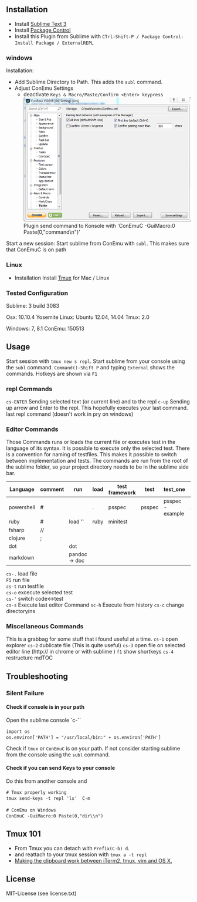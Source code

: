 ## Installation 
* Install [Sublime Text 3](http://www.sublimetext.com/3)
* Install [Package Control](https://packagecontrol.io/installation)
* Install this Plugin from Sublime with `CTrl-Shift-P / Package Control: Install Package / ExternalREPL`

### windows
Installation:
* Add Sublime Directory to Path. This adds the `subl` command.
* Adjust ConEmu Settings
	* deactivate `Keys & Macro/Paste/Confirm <Enter> keypress`
![ConEmu Settings](images/ConEmuSettings.png)
Plugin send command to Konsole with  'ConEmuC -GuiMacro:0 Paste(0,"command\\n")'

Start a new session:
Start sublime from ConEmu with `subl`. This makes sure that ConEmuC is on path 

### Linux
* Installation 
Install [Tmux](https://tmux.github.io/) for Mac / Linux 

### Tested Configuration
Sublime: 3 build 3083

Osx: 10.10.4 Yosemite
Linux: Ubuntu 12.04, 14.04
Tmux: 2.0

Windows: 7, 8.1
ConEmu: 150513

## Usage
Start session with `tmux new s repl`.
Start sublime from your console using the `subl` command.
`Command()-Shift P` and typing `External` shows the commands. 
Hotkeys are shown via `F1`

### repl Commands
`cs-ENTER`    Sending selected text (or current line) and <Enter> to the repl
`c-up`        Sending up arrow and Enter to the repl. This hopefully executes your last command. last repl command (doesn't work in pry on windows)  

### Editor Commands
Those Commands runs or loads the current file or executes test in the language of its syntax.
It is possible to execute only the selected test. 
There is a convention for naming of testfiles. This makes it possible to switch between implementation and tests.
The commands are run from the root of the sublime folder, so your project directory needs to be in the sublime side bar.

|  Language  | comment |      run      |     load    | test framework |      test     |            test_one           |     testfile     |
|------------|---------|---------------|-------------|----------------|---------------|-------------------------------|------------------|
| powershell | #       | <file>        | . <file>    | psspec         | psspec <file> | psspec <file> -example <name> | <file>.tests.ps1 |
| ruby       | #       | load '<file>' | ruby <file> | minitest       |               |                               |                  |
| fsharp     | //      |               |             |                |               |                               |                  |
| clojure    | ;       |               |             |                |               |                               |                  |
| dot        |         | dot           |             |                |               |                               |                  |
| markdown   |         | pandoc -> doc |             |                |               |                               |                  |

`cs-.` load file  
`F5`   run file   
`cs-t` run testfile             
`cs-o` excecute selected test   
`cs-'`      switch code<->test  
`cs-s` Execute last editor Command
`sc-h` Execute from history
`cs-c` change directory/ns 

### Miscellaneous Commands
This is a grabbag for some stuff that i found useful at a time.
`cs-1` open explorer
`cs-2` dublicate file (This is quite useful)
`cs-3` open file on selected editor line (http:// in chrome or with sublime )
`f1`   show shortkeys
`cs-4` restructure mdTOC                                                                             

## Troubleshooting

### Silent Failure
#### Check if console is in your path
Open the sublime console  `c-`` 

    import os
    os.environ['PATH'] = "/usr/local/bin:" + os.environ['PATH']

Check if `tmux` or `ConEmuC` is on your path. If not consider starting sublime from the console using the `subl` command.

#### Check if you can send Keys to your console
Do this from another console and 

	# Tmux properly working
	tmux send-keys -t repl 'ls'  C-m         

	# ConEmu on Windows 
    ConEmuC -GuiMacro:0 Paste(0,"dir\\n")    

## Tmux 101
* From Tmux you can detach with `Prefix(C-b) d`.
* and reattach to your tmux session with `tmux a -t repl`
* [Making the clipboard work between iTerm2, tmux, vim and OS X.](http://evertpot.com/osx-tmux-vim-copy-paste-clipboard/)

## License    
MIT-License (see license.txt)
